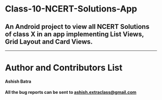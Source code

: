 # Class-10-NCERT-Solutions-App
## An Android project to view all NCERT Solutions of class X in an app implementing List Views, Grid Layout and Card Views.
---
# Author and Contributors List

#### Ashish Batra  
#### All the bug reports can be sent to ashish.extraclass@gmail.com


